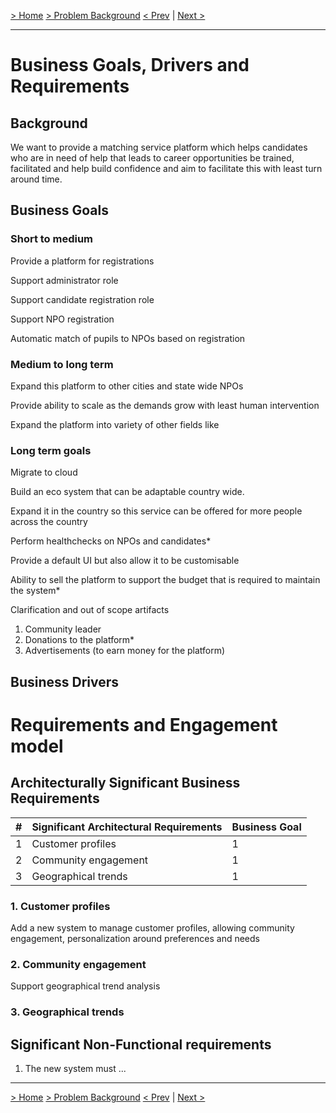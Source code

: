 [> Home](../README.md)   [> Problem Background](README.md)
[< Prev](README.md)  |  [Next >](StakeholderConcerns.md)

---

# Business Goals, Drivers and Requirements

## Background

We want to provide a matching service platform which helps candidates who are in need of help that leads to career
opportunities be trained, facilitated and help build confidence and aim to facilitate this with least turn around time.

## Business Goals

### Short to medium

Provide a platform for registrations

Support administrator role

Support candidate registration role

Support NPO registration

Automatic match of pupils to NPOs based on registration

### Medium to long term

Expand this platform to other cities and state wide NPOs

Provide ability to scale as the demands grow with least human intervention

Expand the platform into variety of other fields like



### Long term goals

Migrate to cloud

Build an eco system that can be adaptable country wide.

Expand it in the country so this service can be offered for more people across the country

Perform healthchecks on NPOs and candidates*

Provide a default UI but also allow it to be customisable

Ability to sell the platform to support the budget that is required to maintain the system*

Clarification and out of scope artifacts

1. Community leader
2. Donations to the platform*
3. Advertisements (to earn money for the platform)


## Business Drivers



# Requirements and Engagement model

## Architecturally Significant Business Requirements


| # | Significant Architectural Requirements | Business Goal |
| --- | ---------------------------------------- | --------------- |
| 1 | Customer profiles                      | 1             |
| 2 | Community engagement                   | 1             |
| 3 | Geographical trends                    | 1             |

### 1. Customer profiles

Add a new system to manage customer profiles, allowing community
engagement, personalization around preferences and needs

### 2. Community engagement

Support geographical trend analysis

### 3. Geographical trends

## Significant Non-Functional requirements

1. The new system must ...

---

[> Home](../README.md)   [> Problem Background](README.md)
[< Prev](README.md)  |  [Next >](ArchitectureAnalysis.md)
